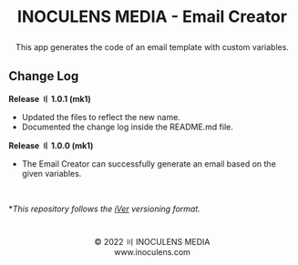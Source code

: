 # <p align="center"><b>INOCULENS MEDIA</b> - Email Creator

<p align="center">This app generates the code of an email template with custom variables.

## Change Log
<b>Release 〢 1.0.1 (mk1)</b>

- Updated the files to reflect the new name.
- Documented the change log inside the README.md file.

<b>Release 〢 1.0.0 (mk1)</b>

- The Email Creator can successfully generate an email based on the given variables.

<br>

**This repository follows the [iVer](https://github.com/frontfacer/iVer) versioning format.*

#
<p align="center">© 2022 〣 INOCULENS MEDIA<br>www.inoculens.com</p>